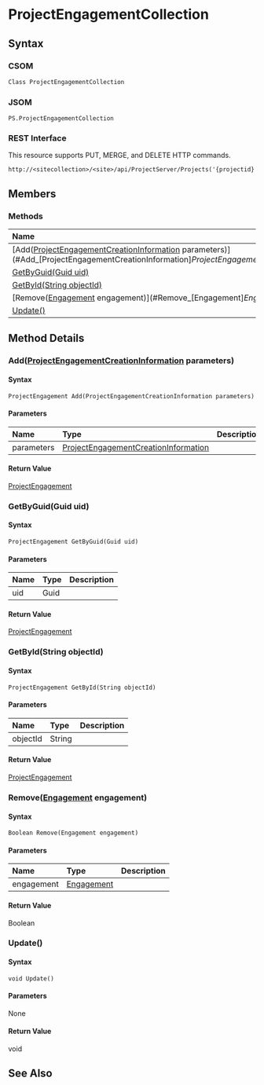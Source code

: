 [comment]: # (Name:ProjectEngagementCollection)
[comment]: # (Type:Object)
[comment]: # (Status:Incomplete)
[comment]: # (GeneratedDate:2016-12-13 02:07:22Z)

# ProjectEngagementCollection





## Syntax

### CSOM

```C#
Class ProjectEngagementCollection 
```
### JSOM

```
PS.ProjectEngagementCollection
```
### REST Interface

This resource supports PUT, MERGE, and DELETE HTTP commands.

```
http://<sitecollection>/<site>/api/ProjectServer/Projects('{projectid}')/Engagements
```


## Members






### Methods

|**Name**|**CSOM**|**JSOM**|**REST**|**Data Type**|**Description**|
|:-----|:-----:|:-----:|:-----:|:-----|:-----|
|[Add([ProjectEngagementCreationInformation](ProjectEngagementCreationInformation.md) parameters)](#Add_[ProjectEngagementCreationInformation]_ProjectEngagementCreationInformation.md__parameters_)|&#x2713;|&#x2713;|&#x2713;|[ProjectEngagement](ProjectEngagement.md)||
|[GetByGuid(Guid uid)](#GetByGuid_Guid_uid_)|&#x2713;|&#x2713;|&#x2713;|[ProjectEngagement](ProjectEngagement.md)||
|[GetById(String objectId)](#GetById_String_objectId_)|&#x2713;|&#x2713;|&#x2713;|[ProjectEngagement](ProjectEngagement.md)||
|[Remove([Engagement](Engagement.md) engagement)](#Remove_[Engagement]_Engagement.md__engagement_)|&#x2713;|&#x2713;||Boolean||
|[Update()](#Update__)|&#x2713;|&#x2713;|&#x2713;|void||



## Method Details


### <a id="Add_[ProjectEngagementCreationInformation]_ProjectEngagementCreationInformation.md__parameters_"></a>Add([ProjectEngagementCreationInformation](ProjectEngagementCreationInformation.md) parameters)
 


#### Syntax

```
ProjectEngagement Add(ProjectEngagementCreationInformation parameters)
```

#### Parameters
|**Name** |**Type**|**Description**|
|:------ |:----|:------ |
|parameters| [ProjectEngagementCreationInformation](ProjectEngagementCreationInformation.md) | 


#### Return Value

[ProjectEngagement](ProjectEngagement.md)

### <a id="GetByGuid_Guid_uid_"></a>GetByGuid(Guid uid)
 


#### Syntax

```
ProjectEngagement GetByGuid(Guid uid)
```

#### Parameters
|**Name** |**Type**|**Description**|
|:------ |:----|:------ |
|uid| Guid | 


#### Return Value

[ProjectEngagement](ProjectEngagement.md)

### <a id="GetById_String_objectId_"></a>GetById(String objectId)
 


#### Syntax

```
ProjectEngagement GetById(String objectId)
```

#### Parameters
|**Name** |**Type**|**Description**|
|:------ |:----|:------ |
|objectId| String | 


#### Return Value

[ProjectEngagement](ProjectEngagement.md)

### <a id="Remove_[Engagement]_Engagement.md__engagement_"></a>Remove([Engagement](Engagement.md) engagement)
 


#### Syntax

```
Boolean Remove(Engagement engagement)
```

#### Parameters
|**Name** |**Type**|**Description**|
|:------ |:----|:------ |
|engagement| [Engagement](Engagement.md) | 


#### Return Value

Boolean

### <a id="Update__"></a>Update()
 


#### Syntax

```
void Update()
```

#### Parameters

None

#### Return Value

void


## See Also
